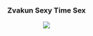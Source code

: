 <h3 align="center">Zvakun Sexy Time Sex</h3>
<p align="center">
    <a href="https://github.com/Zvakun">
    <img src="https://discord.c99.nl/widget/theme-1/424914985466986498.png"/>
     </a>
